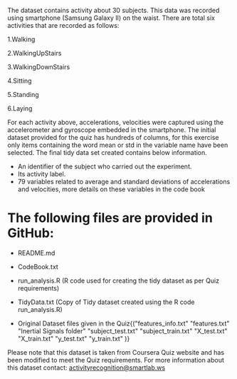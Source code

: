 The dataset contains activity about 30 subjects. This data was recorded using smartphone (Samsung Galaxy II) on the waist. 
There are total six activities that are recorded as follows:



1.Walking

2.WalkingUpStairs

3.WalkingDownStairs

4.Sitting

5.Standing

6.Laying



For each activity above, accelerations, velocities were captured using the accelerometer and gyroscope embedded in the smartphone.
The initial dataset provided for the quiz has hundreds of columns, for this exercise only items containing the word mean 
or std in the variable name have been selected. The final tidy data set created contains below information.



- An identifier of the subject who carried out the experiment.
- Its activity label. 
- 79 variables related to average and standard deviations of accelerations and velocities, more details on these variables in the code book




The following files are provided in GitHub:
=========================================

- README.md

- CodeBook.txt

- run_analysis.R (R code used for creating the tidy dataset as per Quiz requirements)

- TidyData.txt (Copy of Tidy dataset created using the R code run_analysis.R)

- Original Dataset files given in the Quiz{("features_info.txt" "features.txt"     
  "Inertial Signals folder" "subject_test.txt"  "subject_train.txt"  "X_test.txt" 
  "X_train.txt" "y_test.txt" "y_train.txt" )}




Please note that this dataset is taken from Coursera Quiz website and has been modified to meet the Quiz requirements. 
For more information about this dataset contact: activityrecognition@smartlab.ws
